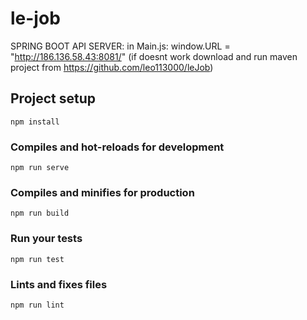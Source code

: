 # le-job

SPRING BOOT API SERVER:
 in Main.js:
window.URL = "http://186.136.58.43:8081/"
(if doesnt work download and run maven project from https://github.com/leo113000/leJob)


## Project setup
```
npm install
```

### Compiles and hot-reloads for development
```
npm run serve
```

### Compiles and minifies for production
```
npm run build
```

### Run your tests
```
npm run test
```

### Lints and fixes files
```
npm run lint
```
